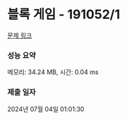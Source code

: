 # 블록 게임 - 191052/1 

[문제 링크](https://level.goorm.io/exam/191052/%EB%B8%94%EB%A1%9D-%EA%B2%8C%EC%9E%84/quiz/1) 

### 성능 요약

메모리: 34.24 MB, 시간: 0.04 ms

### 제출 일자

2024년 07월 04일 01:01:30

